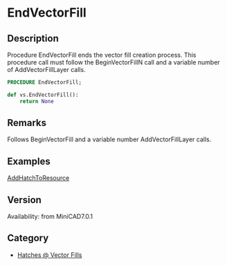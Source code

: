 # EndVectorFill

## Description
Procedure EndVectorFill ends the vector fill creation process. This procedure call must follow the BeginVectorFillN call and a variable number of AddVectorFillLayer calls.

```pascal
PROCEDURE EndVectorFill;
```

```python
def vs.EndVectorFill():
    return None
```

## Remarks
Follows BeginVectorFill and a variable number AddVectorFillLayer calls.

## Examples
[AddHatchToResource](examples/AddHatchToResource.md)

## Version
Availability: from MiniCAD7.0.1

## Category
* [Hatches @ Vector Fills](../Categories/Hatches%20-%20Vector%20Fills.md)
